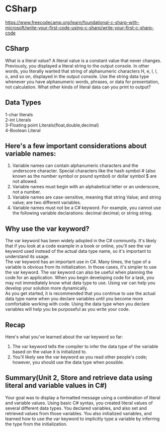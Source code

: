 # CSharp
https://www.freecodecamp.org/learn/foundational-c-sharp-with-microsoft/write-your-first-code-using-c-sharp/write-your-first-c-sharp-code
## CSharp
What is a literal value?
A literal value is a constant value that never changes. Previously, you displayed a literal string to the output console. In other words, you literally wanted that string of alphanumeric characters H, e, l, l, o, and so on, displayed in the output console.
Use the string data type whenever you have alphanumeric words, phrases, or data for presentation, not calculation. What other kinds of literal data can you print to output?

##  Data Types
1-char literals  
2-int Literals  
3-Floating point Literals(float,double,decimal)  
4-Boolean Literal  
##  Here's a few important considerations about variable names:

1. Variable names can contain alphanumeric characters and the underscore character. Special characters like the hash symbol # (also known as the number symbol or pound symbol) or dollar symbol $ are not allowed.
2. Variable names must begin with an alphabetical letter or an underscore, not a number.
3. Variable names are case-sensitive, meaning that string Value; and string value; are two different variables.
4. Variable names must not be a C# keyword. For example, you cannot use the following variable declarations: decimal decimal; or string string.
## Why use the var keyword?
The var keyword has been widely adopted in the C# community. It's likely that if you look at a code example in a book or online, you'll see the var keyword used instead of the actual data type name, so it's important to understand its usage.  
The var keyword has an important use in C#. Many times, the type of a variable is obvious from its initialization. In those cases, it's simpler to use the var keyword. The var keyword can also be useful when planning the code for an application. When you begin developing code for a task, you may not immediately know what data type to use. Using var can help you develop your solution more dynamically.  
As you get started, it is recommended that you continue to use the actual data type name when you declare variables until you become more comfortable working with code. Using the data type when you declare variables will help you be purposeful as you write your code.
## Recap
Here's what you've learned about the var keyword so far:

1. The var keyword tells the compiler to infer the data type of the variable based on the value it is initialized to.
2. You'll likely see the var keyword as you read other people's code; however, you should use the data type when possible.
## Summary(Unit 2,  Store and retrieve data using literal and variable values in C#)

Your goal was to display a formatted message using a combination of literal and variable values.
Using basic C# syntax, you created literal values of several different data types. You declared variables, and also set and retrieved values from those variables. You also initialized variables, and learned how to use the var keyword to implicitly type a variable by inferring the type from the initialization.
